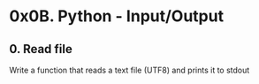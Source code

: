 # 0x0B. Python - Input/Output

## 0. Read file
Write a function that reads a text file (UTF8) and prints it to stdout

